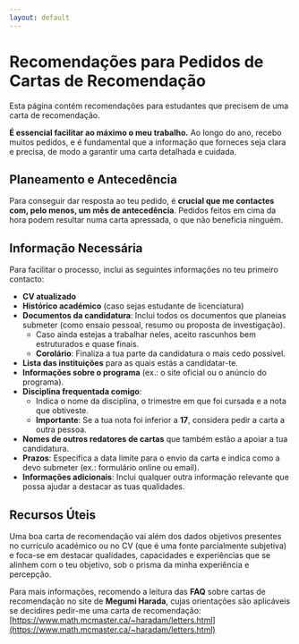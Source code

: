 ```yaml
---
layout: default
---
```

# Recomendações para Pedidos de Cartas de Recomendação

Esta página contém recomendações para estudantes que precisem de uma carta de recomendação.

**É essencial facilitar ao máximo o meu trabalho.** Ao longo do ano, recebo muitos pedidos, e é fundamental que a informação que forneces seja clara e precisa, de modo a garantir uma carta detalhada e cuidada.

## Planeamento e Antecedência
Para conseguir dar resposta ao teu pedido, é **crucial que me contactes com, pelo menos, um mês de antecedência**. Pedidos feitos em cima da hora podem resultar numa carta apressada, o que não beneficia ninguém.

## Informação Necessária
Para facilitar o processo, inclui as seguintes informações no teu primeiro contacto:

- **CV atualizado**  
- **Histórico académico** (caso sejas estudante de licenciatura)  
- **Documentos da candidatura**: Inclui todos os documentos que planeias submeter (como ensaio pessoal, resumo ou proposta de investigação).  
  - Caso ainda estejas a trabalhar neles, aceito rascunhos bem estruturados e quase finais.  
  - **Corolário**: Finaliza a tua parte da candidatura o mais cedo possível.  
- **Lista das instituições** para as quais estás a candidatar-te.  
- **Informações sobre o programa** (ex.: o site oficial ou o anúncio do programa).  
- **Disciplina frequentada comigo**:  
  - Indica o nome da disciplina, o trimestre em que foi cursada e a nota que obtiveste.  
  - **Importante**: Se a tua nota foi inferior a **17**, considera pedir a carta a outra pessoa.  
- **Nomes de outros redatores de cartas** que também estão a apoiar a tua candidatura.  
- **Prazos**: Especifica a data limite para o envio da carta e indica como a devo submeter (ex.: formulário online ou email).  
- **Informações adicionais**: Inclui qualquer outra informação relevante que possa ajudar a destacar as tuas qualidades.

## Recursos Úteis
Uma boa carta de recomendação vai além dos dados objetivos presentes no currículo académico ou no CV (que é uma fonte parcialmente subjetiva) e foca-se em destacar qualidades, capacidades e experiências que se alinhem com o teu objetivo, sob o prisma da minha experiência e percepção.

Para mais informações, recomendo a leitura das **FAQ** sobre cartas de recomendação no site de **Megumi Harada**, cujas orientações são aplicáveis se decidires pedir-me uma carta de recomendação:  
[https://www.math.mcmaster.ca/~haradam/letters.html](https://www.math.mcmaster.ca/~haradam/letters.html)


